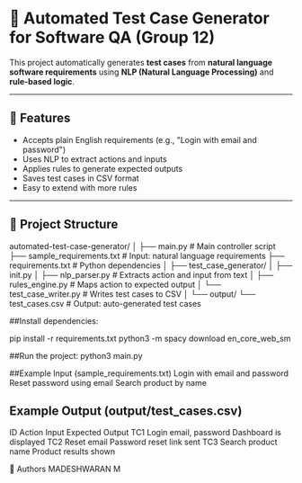 # 🧪 Automated Test Case Generator for Software QA (Group 12)

This project automatically generates **test cases** from **natural language software requirements** using **NLP (Natural Language Processing)** and **rule-based logic**.

---

## 🚀 Features

- Accepts plain English requirements (e.g., "Login with email and password")
- Uses NLP to extract actions and inputs
- Applies rules to generate expected outputs
- Saves test cases in CSV format
- Easy to extend with more rules

---

## 📁 Project Structure

automated-test-case-generator/
│
├── main.py # Main controller script
├── sample_requirements.txt # Input: natural language requirements
├── requirements.txt # Python dependencies
│
├── test_case_generator/
│ ├── init.py
│ ├── nlp_parser.py # Extracts action and input from text
│ ├── rules_engine.py # Maps action to expected output
│ └── test_case_writer.py # Writes test cases to CSV
│
└── output/
└── test_cases.csv # Output: auto-generated test cases



##Install dependencies:

pip install -r requirements.txt
python3 -m spacy download en_core_web_sm

##Run the project:
python3 main.py

##Example Input (sample_requirements.txt)
Login with email and password
Reset password using email
Search product by name


## Example Output (output/test_cases.csv)
ID	Action	  Input	            Expected Output
TC1	Login	    email, password	  Dashboard is displayed
TC2	Reset	    email	Password    reset link sent
TC3	Search	  product name	    Product results shown

👥 Authors
MADESHWARAN M
